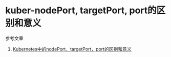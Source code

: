 # kuber-nodePort, targetPort, port的区别和意义

参考文章

1. [Kubernetes中的nodePort，targetPort，port的区别和意义](https://blog.csdn.net/u013760355/article/details/70162242)
